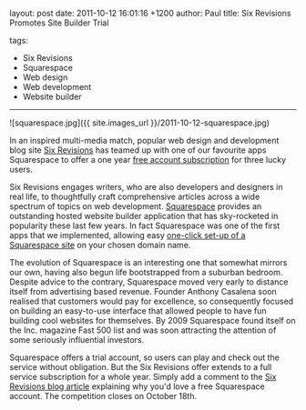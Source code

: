 layout: post
date: 2011-10-12 16:01:16 +1200
author: Paul
title: Six Revisions Promotes Site Builder Trial

tags:
  - Six Revisions
  - Squarespace
  - Web design
  - Web development
  - Website builder

----

![squarespace.jpg]({{ site.images_url }}/2011-10-12-squarespace.jpg)

In an inspired multi-media match, popular web design and development blog site [Six Revisions](http://sixrevisions.com/) has teamed up with one of our favourite apps Squarespace to offer a one year [free account subscription](http://sixrevisions.com/contests/giveaway-3-subscriptions-to-squarespace-website-builder/#more-5999) for three lucky users.

Six Revisions engages writers, who are also developers and designers in real life, to thoughtfully craft comprehensive articles across a wide spectrum of topics on web development. [Squarespace](http://www.squarespace.com/) provides an outstanding hosted website builder application that has sky-rocketed in popularity these last few years. In fact Squarespace was one of the first apps that we implemented, allowing easy [one-click set-up of a Squarespace site](https://iwantmyname.com/features/applications/custom-domain-apps/websites/squarespace-build-your-website-with-own-url) on your chosen domain name.

The evolution of Squarespace is an interesting one that somewhat mirrors our own, having also begun life bootstrapped from a suburban bedroom. Despite advice to the contrary, Squarespace moved very early to distance itself from advertising based revenue. Founder Anthony Casalena soon realised that customers would pay for excellence, so consequently focused on building an easy-to-use interface that allowed people to have fun building cool websites for themselves. By 2009 Squarespace found itself on the Inc. magazine Fast 500 list and was soon attracting the attention of some seriously influential investors.

Squarespace offers a trial account, so users can play and check out the service without obligation. But the Six Revisions offer extends to a full service subscription for a whole year. Simply add a comment to the [Six Revisions blog article](http://sixrevisions.com/contests/giveaway-3-subscriptions-to-squarespace-website-builder/#more-5999) explaining why you'd love a free Squarespace account. The competition closes on October 18th.
